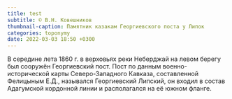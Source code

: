 ```yaml
---
title: test
subtitle: © В.Н. Ковешников
thumbnail-caption: Памятник казакам Георгиевского поста у Липок
categories: toponymy
date: 2022-03-03 18:50 +0300
---
```

В середине лета 1860 г. в верховьях реки Неберджай на левом берегу был сооружён Георгиевский пост. Пост по данным военно-исторической карты Северо-Западного Кавказа, составленной Фелицыным Е.Д., назывался Георгиевский Липский, он входил в состав Адагумской кордонной линии и располагался на её южном фланге.
